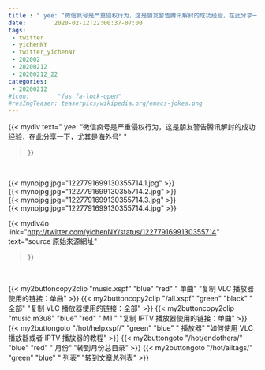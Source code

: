 ```yaml
---
title : " yee: “微信疯号是严重侵权行为，这是朋友警告腾讯解封的成功经验，在此分享一下，尤其是海外号”  "
date:        2020-02-12T22:00:37-07:00
tags:
 - twitter
 - yichenNY
 - twitter_yichenNY
 - 202002
 - 20200212
 - 20200212_22
categories:
 - 20200212
#icon:        "fas fa-lock-open"
#resImgTeaser: teaserpics/wikipedia.org/emacs-jokes.png
---
```


{{< mydiv text=" yee: “微信疯号是严重侵权行为，这是朋友警告腾讯解封的成功经验，在此分享一下，尤其是海外号”  "
>}}
<br>


 {{< mynojpg jpg="1227791699130355714.1.jpg" >}}<br>  {{< mynojpg jpg="1227791699130355714.2.jpg" >}}<br>  {{< mynojpg jpg="1227791699130355714.3.jpg" >}}<br>  {{< mynojpg jpg="1227791699130355714.4.jpg" >}}<br> 



{{< mydiv4o link="http://twitter.com/yichenNY/status/1227791699130355714"
text="source 原始來源網址"
>}}


<br>



{{< my2buttoncopy2clip "music.xspf"        "blue"   "red"    " 单曲"  "复制 VLC 播放器使用的链接：单曲" >}} {{< my2buttoncopy2clip "/all.xspf"         "green"  "black"  " 全部"  "复制 VLC 播放器使用的链接：全部" >}} {{< my2buttoncopy2clip "music.m3u8"        "blue"   "red"    " M1 "    "复制 IPTV 播放器使用的链接：单曲" >}} {{< my2buttongoto      "/hot/helpxspf/"    "green"  "blue"   " 播放器" "如何使用 VLC 播放器或者 IPTV 播放器的教程" >}} {{< my2buttongoto      "/hot/endothers/"   "blue"   "red"    " 月份"   "转到月份总目录" >}} {{< my2buttongoto      "/hot/alltags/"     "green"  "blue"   " 列表"   "转到文章总列表" >}} 
